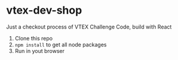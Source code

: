 # vtex-dev-shop
Just a checkout process of VTEX Challenge Code, build with React

1. Clone this repo
2. ```npm install``` to get all node packages
3. Run in yout browser
